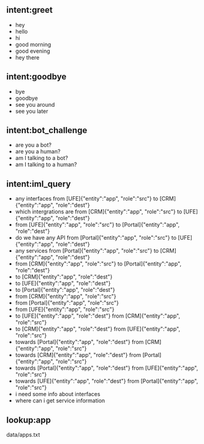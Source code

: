 ## intent:greet
- hey
- hello
- hi
- good morning
- good evening
- hey there

## intent:goodbye
- bye
- goodbye
- see you around
- see you later

## intent:bot_challenge
- are you a bot?
- are you a human?
- am I talking to a bot?
- am I talking to a human?

## intent:iml_query
- any interfaces from [UFE]{"entity":"app", "role":"src"} to [CRM]{"entity":"app", "role":"dest"}
- which intergrations are from [CRM]{"entity":"app", "role":"src"} to [UFE]{"entity":"app", "role":"dest"}
- from [UFE]{"entity":"app", "role":"src"} to [Portal]{"entity":"app", "role":"dest"}
- do we have any API from [Portal]{"entity":"app", "role":"src"} to [UFE]{"entity":"app", "role":"dest"}
- any services from [Portal]{"entity":"app", "role":"src"} to [CRM]{"entity":"app", "role":"dest"}
- from [CRM]{"entity":"app", "role":"src"} to [Portal]{"entity":"app", "role":"dest"}
- to [CRM]{"entity":"app", "role":"dest"}
- to [UFE]{"entity":"app", "role":"dest"}
- to [Portal]{"entity":"app", "role":"dest"}
- from [CRM]{"entity":"app", "role":"src"}
- from [Portal]{"entity":"app", "role":"src"}
- from [UFE]{"entity":"app", "role":"src"}
- to [UFE]{"entity":"app", "role":"dest"} from [CRM]{"entity":"app", "role":"src"}
- to [CRM]{"entity":"app", "role":"dest"} from [UFE]{"entity":"app", "role":"src"}
- towards [Portal]{"entity":"app", "role":"dest"} from [CRM]{"entity":"app", "role":"src"}
- towards [CRM]{"entity":"app", "role":"dest"} from [Portal]{"entity":"app", "role":"src"}
- towards [Portal]{"entity":"app", "role":"dest"} from [UFE]{"entity":"app", "role":"src"}
- towards [UFE]{"entity":"app", "role":"dest"} from [Portal]{"entity":"app", "role":"src"}
- i need some info about interfaces
- where can i get service information

## lookup:app
data/apps.txt